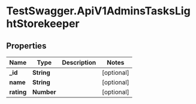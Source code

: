# TestSwagger.ApiV1AdminsTasksLightStorekeeper

## Properties

Name | Type | Description | Notes
------------ | ------------- | ------------- | -------------
**_id** | **String** |  | [optional] 
**name** | **String** |  | [optional] 
**rating** | **Number** |  | [optional] 


